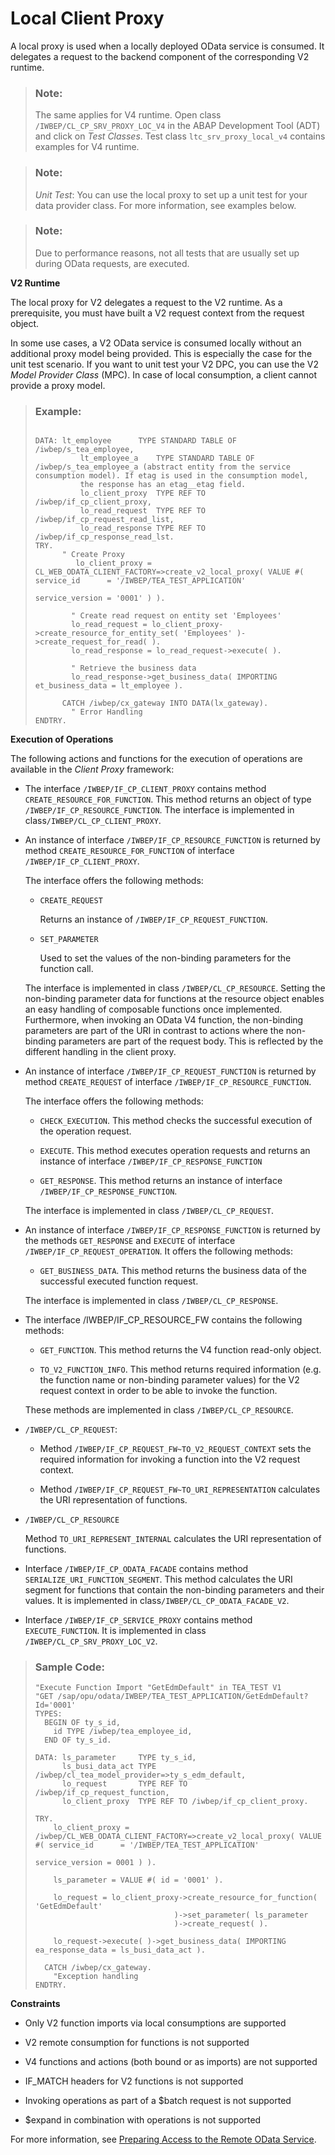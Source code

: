 <!-- loio287674d4684c4a6780799dcd7a5fbd22 -->

# Local Client Proxy

A local proxy is used when a locally deployed OData service is consumed. It delegates a request to the backend component of the corresponding V2 runtime.

> ### Note:  
> The same applies for V4 runtime. Open class `/IWBEP/CL_CP_SRV_PROXY_LOC_V4` in the ABAP Development Tool \(ADT\) and click on *Test Classes*. Test class `ltc_srv_proxy_local_v4` contains examples for V4 runtime.

> ### Note:  
> *Unit Test*: You can use the local proxy to set up a unit test for your data provider class. For more information, see examples below.

> ### Note:  
> Due to performance reasons, not all tests that are usually set up during OData requests, are executed.

**V2 Runtime**

The local proxy for V2 delegates a request to the V2 runtime. As a prerequisite, you must have built a V2 request context from the request object.

In some use cases, a V2 OData service is consumed locally without an additional proxy model being provided. This is especially the case for the unit test scenario. If you want to unit test your V2 DPC, you can use the V2 *Model Provider Class* \(MPC\). In case of local consumption, a client cannot provide a proxy model.

> ### Example:  
> ```
> 
> DATA:	lt_employee      TYPE STANDARD TABLE OF /iwbep/s_tea_employee,
>           lt_employee_a    TYPE STANDARD TABLE OF /iwbep/s_tea_employee_a (abstract entity from the service consumption model). If etag is used in the consumption model,
>           the response has an etag__etag field.
>           lo_client_proxy  TYPE REF TO /iwbep/if_cp_client_proxy,
>           lo_read_request  TYPE REF TO /iwbep/if_cp_request_read_list,
>           lo_read_response TYPE REF TO /iwbep/if_cp_response_read_lst.
> TRY.
> 		" Create Proxy
>          lo_client_proxy = CL_WEB_ODATA_CLIENT_FACTORY=>create_v2_local_proxy( VALUE #( service_id      = '/IWBEP/TEA_TEST_APPLICATION'
>                                                                                           service_version = '0001' ) ).
> 
>         " Create read request on entity set 'Employees'
>         lo_read_request = lo_client_proxy->create_resource_for_entity_set( 'Employees' )->create_request_for_read( ).
>         lo_read_response = lo_read_request->execute( ).
> 
>         " Retrieve the business data
>         lo_read_response->get_business_data( IMPORTING et_business_data = lt_employee ).
> 
>       CATCH /iwbep/cx_gateway INTO DATA(lx_gateway).
>         " Error Handling
> ENDTRY.
> 
> ```

**Execution of Operations**

The following actions and functions for the execution of operations are available in the *Client Proxy* framework:

-   The interface `/IWBEP/IF_CP_CLIENT_PROXY` contains method `CREATE_RESOURCE_FOR_FUNCTION`. This method returns an object of type `/IWBEP/IF_CP_RESOURCE_FUNCTION`. The interface is implemented in class`/IWBEP/CL_CP_CLIENT_PROXY`.

-   An instance of interface `/IWBEP/IF_CP_RESOURCE_FUNCTION` is returned by method `CREATE_RESOURCE_FOR_FUNCTION` of interface `/IWBEP/IF_CP_CLIENT_PROXY`.

    The interface offers the following methods:

    -   `CREATE_REQUEST`

        Returns an instance of `/IWBEP/IF_CP_REQUEST_FUNCTION`.

    -   `SET_PARAMETER`

        Used to set the values of the non-binding parameters for the function call.


    The interface is implemented in class `/IWBEP/CL_CP_RESOURCE`. Setting the non-binding parameter data for functions at the resource object enables an easy handling of composable functions once implemented. Furthermore, when invoking an OData V4 function, the non-binding parameters are part of the URI in contrast to actions where the non-binding parameters are part of the request body. This is reflected by the different handling in the client proxy.

-   An instance of interface `/IWBEP/IF_CP_REQUEST_FUNCTION` is returned by method `CREATE_REQUEST` of interface `/IWBEP/IF_CP_RESOURCE_FUNCTION`.

    The interface offers the following methods:

    -   `CHECK_EXECUTION`. This method checks the successful execution of the operation request.

    -   `EXECUTE`. This method executes operation requests and returns an instance of interface `/IWBEP/IF_CP_RESPONSE_FUNCTION`

    -   `GET_RESPONSE`. This method returns an instance of interface `/IWBEP/IF_CP_RESPONSE_FUNCTION`.


    The interface is implemented in class `/IWBEP/CL_CP_REQUEST`.

-   An instance of interface `/IWBEP/IF_CP_RESPONSE_FUNCTION` is returned by the methods `GET_RESPONSE` and `EXECUTE` of interface `/IWBEP/IF_CP_REQUEST_OPERATION`. It offers the following methods:

    -   `GET_BUSINESS_DATA`. This method returns the business data of the successful executed function request.


    The interface is implemented in class `/IWBEP/CL_CP_RESPONSE`.

-   The interface /IWBEP/IF\_CP\_RESOURCE\_FW contains the following methods:

    -   `GET_FUNCTION`. This method returns the V4 function read-only object.

    -   `TO_V2_FUNCTION_INFO`. This method returns required information \(e.g. the function name or non-binding parameter values\) for the V2 request context in order to be able to invoke the function.


    These methods are implemented in class `/IWBEP/CL_CP_RESOURCE`.

-   `/IWBEP/CL_CP_REQUEST`:

    -   Method `/IWBEP/IF_CP_REQUEST_FW~TO_V2_REQUEST_CONTEXT` sets the required information for invoking a function into the V2 request context.

    -   Method `/IWBEP/IF_CP_REQUEST_FW~TO_URI_REPRESENTATION` calculates the URI representation of functions.


-   `/IWBEP/CL_CP_RESOURCE`

    Method `TO_URI_REPRESENT_INTERNAL` calculates the URI representation of functions.

-   Interface `/IWBEP/IF_CP_ODATA_FACADE` contains method `SERIALIZE_URI_FUNCTION_SEGMENT`. This method calculates the URI segment for functions that contain the non-binding parameters and their values. It is implemented in class`/IWBEP/CL_CP_ODATA_FACADE_V2`.

-   Interface `/IWBEP/IF_CP_SERVICE_PROXY` contains method `EXECUTE_FUNCTION`. It is implemented in class `/IWBEP/CL_CP_SRV_PROXY_LOC_V2`.


> ### Sample Code:  
> ```
> "Execute Function Import "GetEdmDefault" in TEA_TEST V1
> "GET /sap/opu/odata/IWBEP/TEA_TEST_APPLICATION/GetEdmDefault?Id='0001'
> TYPES:
>   BEGIN OF ty_s_id,
>     id TYPE /iwbep/tea_employee_id,
>   END OF ty_s_id.
> 
> DATA: ls_parameter     TYPE ty_s_id,
>       ls_busi_data_act TYPE /iwbep/cl_tea_model_provider=>ty_s_edm_default,
>       lo_request       TYPE REF TO /iwbep/if_cp_request_function,
>       lo_client_proxy  TYPE REF TO /iwbep/if_cp_client_proxy.
> 
> TRY.
>     lo_client_proxy = /iwbep/CL_WEB_ODATA_CLIENT_FACTORY=>create_v2_local_proxy( VALUE #( service_id      = '/IWBEP/TEA_TEST_APPLICATION'
>                                                                                       service_version = 0001 ) ).
> 
>     ls_parameter = VALUE #( id = '0001' ).
> 
>     lo_request = lo_client_proxy->create_resource_for_function( 'GetEdmDefault'
>                                )->set_parameter( ls_parameter
>                                )->create_request( ).
> 
>     lo_request->execute( )->get_business_data( IMPORTING ea_response_data = ls_busi_data_act ).
> 
>   CATCH /iwbep/cx_gateway.
>     "Exception handling
> ENDTRY.
> 
> ```

**Constraints**

-   Only V2 function imports via local consumptions are supported

-   V2 remote consumption for functions is not supported

-   V4 functions and actions \(both bound or as imports\) are not supported

-   IF\_MATCH headers for V2 functions is not supported

-   Invoking operations as part of a $batch request is not supported

-   $expand in combination with operations is not supported


For more information, see [Preparing Access to the Remote OData Service](https://help.sap.com/viewer/923180ddb98240829d935862025004d6/Cloud/en-US/59a91c95137e4c42946d50b25dba3fd7.html?q=Preparing%20Access%20to%20the%20Remote%20OData%20Service).

